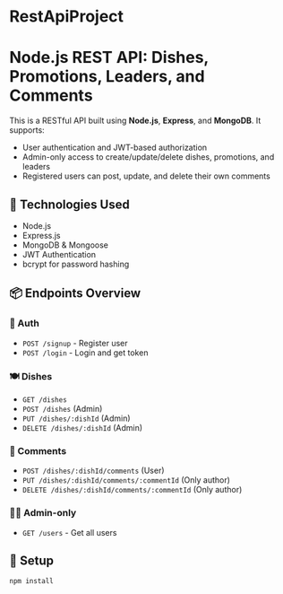 # RestApiProject
# Node.js REST API: Dishes, Promotions, Leaders, and Comments

This is a RESTful API built using **Node.js**, **Express**, and **MongoDB**. It supports:

- User authentication and JWT-based authorization
- Admin-only access to create/update/delete dishes, promotions, and leaders
- Registered users can post, update, and delete their own comments

## 🔧 Technologies Used

- Node.js
- Express.js
- MongoDB & Mongoose
- JWT Authentication
- bcrypt for password hashing

## 📦 Endpoints Overview

### 🔐 Auth
- `POST /signup` - Register user
- `POST /login` - Login and get token

### 🍽️ Dishes
- `GET /dishes`
- `POST /dishes` (Admin)
- `PUT /dishes/:dishId` (Admin)
- `DELETE /dishes/:dishId` (Admin)

### 💬 Comments
- `POST /dishes/:dishId/comments` (User)
- `PUT /dishes/:dishId/comments/:commentId` (Only author)
- `DELETE /dishes/:dishId/comments/:commentId` (Only author)

### 🧑‍💼 Admin-only
- `GET /users` - Get all users

## 📄 Setup

```bash
npm install
